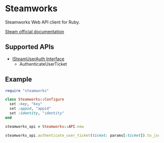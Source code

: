# Steamworks

Steamworks Web API client for Ruby.

[Steam official documentation](https://partner.steamgames.com/doc/webapi)

## Supported APIs

- [ISteamUserAuth Interface](https://partner.steamgames.com/doc/webapi/ISteamUserAuth)
  - AuthenticateUserTicket

## Example

```ruby
require "steamworks"

class Steamworks::Configure
  set :key, "key"
  set :appid, "appid"
  set :identity, "identity"
end

steamworks_api = Steamworks::API.new

steamworks_api.authenticate_user_ticket(ticket: params[:ticket]).to_json

```
